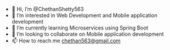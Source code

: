 - 👋 Hi, I’m @ChethanShetty563
- 👀 I’m interested in Web Development and Mobile application development
- 🌱 I’m currently learning Microservices using Spring Boot
- 💞️ I’m looking to collaborate on Mobile application development
- 📫 How to reach me chethan563@gmail.com

<!---
ChethanShetty563/ChethanShetty563 is a ✨ special ✨ repository because its `README.md` (this file) appears on your GitHub profile.
You can click the Preview link to take a look at your changes.
--->
